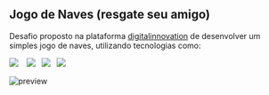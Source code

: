 ## Jogo de Naves (resgate seu amigo)

Desafio proposto na plataforma [digitalinnovation](https://digitalinnovation.one) de desenvolver um simples jogo de naves, utilizando tecnologias como: <br>

<img src="https://img.shields.io/badge/Java%20Script-F7DF1E?style=flat&logo=JavaScript&logoColor=black" /> &ensp;
<img src="https://img.shields.io/badge/JQuery-0769AD?style=flat&logo=jQuery&logoColor=White" />&ensp;
<img src="https://img.shields.io/badge/HTML5-E34F26?style=flat&logo=HTML5&logoColor=white" />&ensp;
<img src="https://img.shields.io/badge/CSS3-1572B6?style=flat&logo=Css3&logoColor=white" />

![preview](.github/preview.gif)
